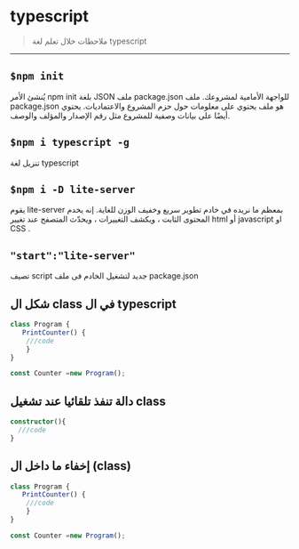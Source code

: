 # typescript
> ملاحظات خلال تعلم لغة typescript

***
## `` $npm init ``

يُنشئ الأمر npm init بلغة JSON ملف package.json للواجهة الأمامية لمشروعك. ملف package.json هو ملف يحتوي على معلومات حول حزم المشروع والاعتماديات. يحتوي أيضًا على بيانات وصفية للمشروع مثل رقم الإصدار والمؤلف والوصف. 


## `` $npm i typescript -g ``
تنزيل لغة typescript



## `` $npm i -D lite-server ``
يقوم lite-server بمعظم ما نريده في خادم تطوير سريع وخفيف الوزن للغاية. إنه يخدم المحتوى الثابت ، ويكشف التغييرات ، ويحدّث المتصفح عند تغيير html أو javascript  او CSS .



## `` "start":"lite-server" ``
تصيف script جديد لتشغيل الخادم فى ملف package.json

## شكل ال class  في ال typescript
``` typescript
class Program {
   PrintCounter() {
	///code
    }
}

const Counter =new Program();
```

## دالة تنفذ تلقائيا عند تشغيل class
``` typescript
constructor(){
  ///code
}
``` 

## إخفاء ما داخل ال (class) 
``` typescript
class Program {
   PrintCounter() {
	///code
    }
}

const Counter =new Program();
``` 








